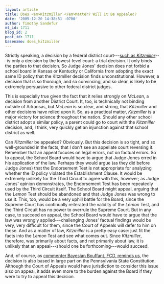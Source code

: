 ```yaml
---
layout: article
title: Does <em>Kitzmiller </em>Matter? Will It Be Appealed?
date: '2005-12-20 14:38:51 -0700'
author: Timothy Sandefur
mt_id: 1711
blog_id: 2
post_id: 1711
basename: does_kitzmiller
---
```

Strictly speaking, a decision by a federal district court---<a href="/archives/2005/12/what-the-dover.html">such as <em>Kitzmiller</em></a>---is only a decision by the lowest-level court: a trial decision. It only binds the parties to that decision. So Judge Jones' decision does not forbid a school board in Kansas or Kentucky or California from adopting the exact same ID policy that the Kitzmiller decision finds unconstitutional. However, a decision that is so thorough, and so convincing, and so clear, is likely to be extremely persuasive to other federal district judges. 

<!--more-->

This is especially true given the fact that it relies strongly on <em>McLean</em>, a decision from another District Court. It, too, is technically not binding outside of Arkansas, but <em>McLean </em>is so clear, and strong, that <em>Kitzmiller </em>and other decisions have relied upon it. So, as a practical matter, <em>Kitzmiller </em>is a major victory for science throughout the nation. Should any other school district adopt a similar policy, a parent could go to court with the <em>Kitzmiller </em>decision, and, I think, very quickly get an injunction against that school district as well.

Can <em>Kitzmiller </em>be appealed? Obviously. But this decision is so tight, and so well-grounded in the facts, that I don't see an appellate court reversing it. Remember that an appeal focuses on legal errors, not on factual errors. So to appeal, the School Board would have to argue that Judge Jones erred in his application of the law. Perhaps they would argue (as they did before Judge Jones) that the Endorsement Test is not appropriate for analyzing whether the ID policy violated the Establishment Clause. It would be extremely unlikely for the Third Circuit to agree with this, however; as Judge Jones' opinion demonstrates, the Endorsement Test has been repeatedly used by the Third Circuit itself. The School Board might appeal, arguing that the <em>Lemon </em>Test should be abandoned and that Judge Jones was wrong to use it. This, too, would be a very uphill battle for the Board, since the Supreme Court has continually reiterated the validity of the <em>Lemon </em>Test, and the Third Circuit has no power to overrule the Supreme Court. But in any case, to succeed on appeal, the School Board would have to argue that the law was wrongly applied---challenging Jones' factual findings would be very, very difficult for them, since the Court of Appeals will defer to him on these. And as a matter of law, <em>Kitzmiller </em>is a pretty easy case: just fit the facts into the <em>Lemon </em>Test and see what comes out. Since <em>Kitzmiller</em>, therefore, was primarily about facts, and not primarily about law, it is unlikely that an appeal---should one be forthcoming---would succeed.

And, of course, as <a href="/archives/2005/12/what-the-dover.html#comment-63568">commenter Bayesian Bouffant, FCD, reminds us,</a> the decision is also based in large part on the Pennsylvania State Constitution. Although the Court of Appeals would have jurisdiction to consider this issue also on appeal, it adds even more to the burden against the Board if they were to try to appeal this decision.

